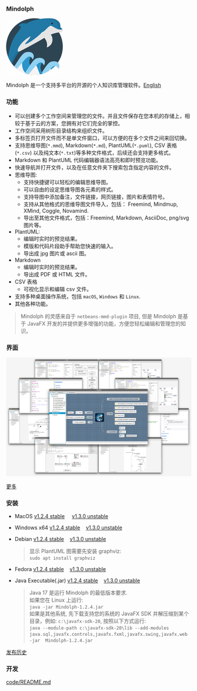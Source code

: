 ### Mindolph

![](../DemoWorkspace/app_30.png)

Mindolph 是一个支持多平台的开源的个人知识库管理软件。[English](../README.md)


### 功能
* 可以创建多个工作空间来管理您的文件。并且文件保存在您本机的存储上，相较于基于云的方案，您拥有对它们完全的掌控。
* 工作空间采用树形目录结构来组织文件。
* 多标签页打开文件而不是单文件窗口，可以方便的在多个文件之间来回切换。
* 支持思维导图(`*.mmd`), Markdown(`*.md`), PlantUML(`*.puml`), CSV 表格(`*.csv`) 以及纯文本(`*.txt`)等多种文件格式，后续还会支持更多格式。
* Markdown 和 PlantUML 代码编辑器语法高亮和即时预览功能。  
* 快速导航并打开文件，以及在任意文件夹下搜索包含指定内容的文件。  
* 思维导图:
	* 支持快捷键可以轻松的编辑思维导图。
	* 可以自由的设定思维导图各元素的样式。
	* 支持导图中添加备注，文件链接，网页链接，图片和表情符号。
	* 支持从其他格式的思维导图文件导入，包括： Freemind, Mindmup, XMind, Coggle, Novamind.
	* 导出至其他文件格式，包括：Freemind, Markdown, AsciiDoc, png/svg 图片等。
* PlantUML:
	* 编辑时实时的预览结果。
	* 模版和代码片段助手帮助您快速的输入。
	* 导出成 jpg 图片或 ascii 图。
* Markdown
	* 编辑时实时的预览结果。
	* 导出成 PDF 或 HTML 文件。
* CSV 表格
	* 可视化显示和编辑 csv 文件。
* 支持多种桌面操作系统，包括 `macOS`, `Windows` 和 `Linux`.
* 其他各种功能。

> Mindolph 的灵感来自于 `netbeans-mmd-plugin` 项目, 但是 Mindolph 是基于 JavaFX 开发的并提供更多增强的功能，方便您轻松编辑和管理您的知识。


### 界面
![](main.png)

[更多](screenshots.md)


### 安装

* MacOS [v1.2.4 stable](https://github.com/mindolph/Mindolph/releases/download/1.2.4-stable/Mindolph-1.2.4.dmg) &nbsp;&nbsp;&nbsp;&nbsp;[v1.3.0 unstable](https://github.com/mindolph/Mindolph/releases/download/1.3.0/Mindolph-1.3.0.dmg)

* Windows x64 [v1.2.4 stable](https://github.com/mindolph/Mindolph/releases/download/1.2.4-stable/Mindolph-1.2.4.msi)&nbsp;&nbsp;&nbsp;&nbsp;[v1.3.0 unstable](https://github.com/mindolph/Mindolph/releases/download/1.3.0/Mindolph-1.3.0.msi)

* Debian [v1.2.4 stable](https://github.com/mindolph/Mindolph/releases/download/1.2.4-stable/Mindolph-1.2.4.deb)&nbsp;&nbsp;&nbsp;&nbsp;[v1.3.0 unstable](https://github.com/mindolph/Mindolph/releases/download/1.3.0/Mindolph-1.3.0.deb)

	> 显示 PlantUML 图需要先安装 graphviz:  
	> `sudo apt install graphviz`

* Fedora [v1.2.4 stable](https://github.com/mindolph/Mindolph/releases/download/1.2.4-stable/Mindolph-1.2.4.rpm)&nbsp;&nbsp;&nbsp;&nbsp;[v1.3.0 unstable](https://github.com/mindolph/Mindolph/releases/download/1.3.0/Mindolph-1.3.0.rpm)

* Java Executable(.jar) [v1.2.4 stable](https://github.com/mindolph/Mindolph/releases/download/1.2.4-stable/Mindolph-1.2.4.jar)&nbsp;&nbsp;&nbsp;&nbsp;[v1.3.0 unstable](https://github.com/mindolph/Mindolph/releases/download/1.3.0/Mindolph-1.3.0.jar)

	> Java 17 是运行 Mindolph 的最低版本要求.  
	> 如果您在 Linux 上运行:  
	> `java -jar Mindolph-1.2.4.jar`  
	> 如果是其他系统, 先下载支持您的系统的 JavaFX SDK 并解压缩到某个目录，例如: `c:\javafx-sdk-20`, 按照以下方式运行:   
	> `java --module-path c:\javafx-sdk-20\lib --add-modules 
	> java.sql,javafx.controls,javafx.fxml,javafx.swing,javafx.web -jar 
	> Mindolph-1.2.4.jar`



[发布历史](release_notes.md)


### 开发

[code/README.md](../code/README.md)
